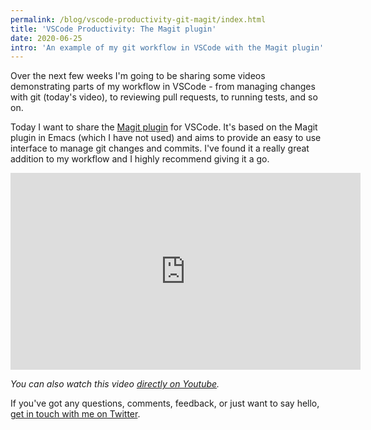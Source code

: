 ```yaml
---
permalink: /blog/vscode-productivity-git-magit/index.html
title: 'VSCode Productivity: The Magit plugin'
date: 2020-06-25
intro: 'An example of my git workflow in VSCode with the Magit plugin'
---
```


Over the next few weeks I'm going to be sharing some videos demonstrating parts
of my workflow in VSCode - from managing changes with git (today's video), to
reviewing pull requests, to running tests, and so on.

Today I want to share the
[Magit plugin](https://marketplace.visualstudio.com/items?itemName=kahole.magit)
for VSCode. It's based on the Magit plugin in Emacs (which I have not used) and
aims to provide an easy to use interface to manage git changes and commits. I've
found it a really great addition to my workflow and I highly recommend giving it
a go.

<iframe width="560" height="315" src="https://www.youtube.com/embed/kDISNtPYhjk" frameborder="0" allow="accelerometer; autoplay; encrypted-media; gyroscope; picture-in-picture" allowfullscreen class="youtube"></iframe>

_You can also watch this video
[directly on Youtube](https://www.youtube.com/watch?v=kDISNtPYhjk)._

If you've got any questions, comments, feedback, or just want to say hello,
[get in touch with me on Twitter](https://www.twitter.com/Jack_Franklin).
